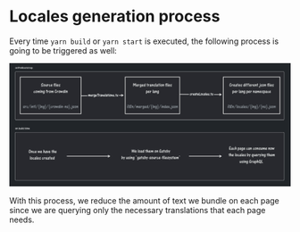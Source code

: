 # Locales generation process

Every time `yarn build` or `yarn start` is executed, the following process is
going to be triggered as well:

<img src="../static/locales.png">

With this process, we reduce the amount of text we bundle on each page since we
are querying only the necessary translations that each page needs.
